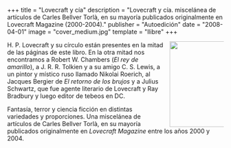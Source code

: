 +++
title = "Lovecraft y cía"
description = "Lovecraft y cía. miscelánea de artículos de Carles Bellver Torlà, en su mayoría publicados originalmente en Lovecraft Magazine (2000-2004)."
publisher = "Autoedición"
date = "2008-04-01"
image = "cover_medium.jpg"
template = "llibre"
+++

<img src="/llibres/lovecraftycia/cover_medium.jpg" style="max-width: 25%; width: 200px; height: auto; float: right; margin: 0 0 0 1em;" />

H. P. Lovecraft y su círculo están presentes en la mitad de las páginas de este libro. En la otra mitad nos encontramos a Robert W. Chambers (*El rey de amarillo*), a J. R. R. Tolkien y a su amigo C. S. Lewis, a un pintor y místico ruso llamado Nikolai Roerich, al Jacques Bergier de *El retorno de los brujos* y a Julius Schwartz, que fue agente literario de Lovecraft y Ray Bradbury y luego editor de tebeos en DC.

Fantasía, terror y ciencia ficción en distintas variedades y proporciones. Una miscelánea de artículos de Carles Bellver Torlà, en su mayoría publicados originalmente en *Lovecraft Magazine* entre los años 2000 y 2004.
